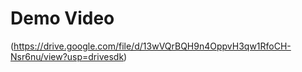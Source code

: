 # Demo Video 
(https://drive.google.com/file/d/13wVQrBQH9n4OppvH3qw1RfoCH-Nsr6nu/view?usp=drivesdk)

